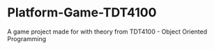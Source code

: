 # Platform-Game-TDT4100
A game project made for with theory from TDT4100 - Object Oriented Programming 
